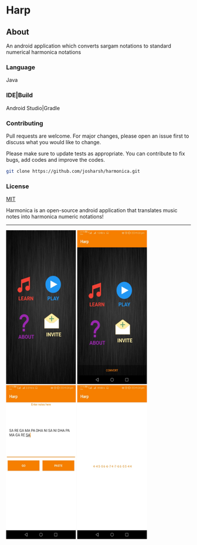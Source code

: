 

# Harp
## About

An android application which converts sargam notations to standard numerical harmonica notations

### Language
Java

### IDE|Build
Android Studio|Gradle

### Contributing
Pull requests are welcome. For major changes, please open an issue first to discuss what you would like to change.

Please make sure to update tests as appropriate.
You can contribute to fix bugs, add codes and improve the codes.

```bash
git clone https://github.com/josharsh/harmonica.git
```

### License
[MIT](https://choosealicense.com/licenses/mit/)

Harmonica is an open-source android application that translates music notes into harmonica numeric notations!
<HR>
     <p>
<img src="1.jpg"
     alt="Harmonica Application"
     height=420 width=190/>
<img src="2.jpg"
     alt="Harmonica Application"
      height=420 width=190/>   <img src="Resources/3.jpg"
     alt="Harmonica Application"
      height=420 width=190/>  <img src="4.jpg"
     alt="Harmonica Application"
      height=420 width=190/>
   
